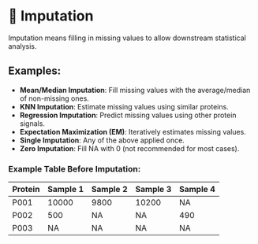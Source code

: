# 🧩 Imputation

Imputation means filling in missing values to allow downstream statistical analysis.

## Examples:
- **Mean/Median Imputation**: Fill missing values with the average/median of non-missing ones.
- **KNN Imputation**: Estimate missing values using similar proteins.
- **Regression Imputation**: Predict missing values using other protein signals.
- **Expectation Maximization (EM)**: Iteratively estimates missing values.
- **Single Imputation**: Any of the above applied once.
- **Zero Imputation**: Fill NA with 0 (not recommended for most cases).

### Example Table Before Imputation:

| Protein | Sample 1 | Sample 2 | Sample 3 | Sample 4 |
|---------|----------|----------|----------|----------|
| P001    | 10000    | 9800     | 10200    | NA       |
| P002    | 500      | NA       | NA       | 490      |
| P003    | NA       | NA       | NA       | NA       |